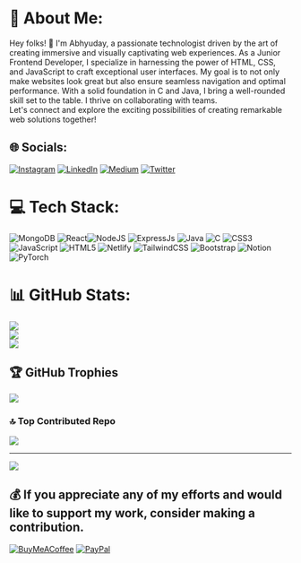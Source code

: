 
# 💫 About Me:
Hey folks! 👋 I'm Abhyuday, a passionate technologist driven by the art of creating immersive and visually captivating web experiences. As a Junior Frontend Developer, I specialize in harnessing the power of HTML, CSS, and JavaScript to craft exceptional user interfaces. My goal is to not only make websites look great but also ensure seamless navigation and optimal performance. With a solid foundation in C and Java, I bring a well-rounded skill set to the table. I thrive on collaborating with teams.<br>Let's connect and explore the exciting possibilities of creating remarkable web solutions together!


## 🌐 Socials:
[![Instagram](https://img.shields.io/badge/Instagram-%23E4405F.svg?logo=Instagram&logoColor=white)](https://instagram.com/abhyuday__12) [![LinkedIn](https://img.shields.io/badge/LinkedIn-%230077B5.svg?logo=linkedin&logoColor=white)](https://linkedin.com/in/abhyuday12) [![Medium](https://img.shields.io/badge/Medium-12100E?logo=medium&logoColor=white)]([https://medium.com/@apsworks1212](https://medium.com/@abhyuday1212)) [![Twitter](https://img.shields.io/badge/Twitter-%231DA1F2.svg?logo=Twitter&logoColor=white)]([https://twitter.com/Abhyuday_1](https://twitter.com/abhyuday1212)) 

# 💻 Tech Stack:
![MongoDB](https://img.shields.io/badge/MongoDB-47A248?style=for-the-badge&logo=mongodb&logoColor=47A248&labelColor=black
) ![React](https://img.shields.io/badge/react-61DAFB?style=for-the-badge&logo=react&logoColor=61DAFB&labelColor=black
)![NodeJS](https://img.shields.io/badge/node-js-339933?style=for-the-badge&logo=nodedotjs&logoColor=339933&labelColor=black
) ![ExpressJs](https://img.shields.io/badge/ExpressJs-000000?style=for-the-badge&logo=express&logoColor=white&labelColor=black
) ![Java](https://img.shields.io/badge/java-%23ED8B00.svg?style=for-the-badge&logo=java&logoColor=white) ![C](https://img.shields.io/badge/c-%2300599C.svg?style=for-the-badge&logo=c&logoColor=white) ![CSS3](https://img.shields.io/badge/css3-%231572B6.svg?style=for-the-badge&logo=css3&logoColor=white) ![JavaScript](https://img.shields.io/badge/javascript-%23323330.svg?style=for-the-badge&logo=javascript&logoColor=%23F7DF1E) ![HTML5](https://img.shields.io/badge/html5-%23E34F26.svg?style=for-the-badge&logo=html5&logoColor=white) ![Netlify](https://img.shields.io/badge/netlify-%23000000.svg?style=for-the-badge&logo=netlify&logoColor=#00C7B7) ![TailwindCSS](https://img.shields.io/badge/tailwindcss-%2338B2AC.svg?style=for-the-badge&logo=tailwind-css&logoColor=white) ![Bootstrap](https://img.shields.io/badge/bootstrap-%23563D7C.svg?style=for-the-badge&logo=bootstrap&logoColor=white) ![Notion](https://img.shields.io/badge/Notion-%23000000.svg?style=for-the-badge&logo=notion&logoColor=white) ![PyTorch](https://img.shields.io/badge/PyTorch-%23EE4C2C.svg?style=for-the-badge&logo=PyTorch&logoColor=white)
# 📊 GitHub Stats:
![](https://github-readme-stats.vercel.app/api?username=abhyuday1212&theme=yeblu&hide_border=false&include_all_commits=false&count_private=true)<br/>
![](https://github-readme-streak-stats.herokuapp.com/?user=abhyuday1212&theme=yeblu&hide_border=false)<br/>
![](https://github-readme-stats.vercel.app/api/top-langs/?username=abhyuday1212&theme=yeblu&hide_border=false&include_all_commits=false&count_private=true&layout=compact)

## 🏆 GitHub Trophies
![](https://github-profile-trophy.vercel.app/?username=abhyuday1212&theme=radical&no-frame=false&no-bg=true&margin-w=4)

### 🔝 Top Contributed Repo
![](https://github-contributor-stats.vercel.app/api?username=abhyuday1212&limit=5&theme=dracula&combine_all_yearly_contributions=true)

---
[![](https://visitcount.itsvg.in/api?id=abhyuday1212&icon=5&color=9)](https://visitcount.itsvg.in)

  ## 💰 If you appreciate any of my efforts and would like to support my work, consider making a contribution.
  [![BuyMeACoffee](https://img.shields.io/badge/Buy%20Me%20a%20Coffee-ffdd00?style=for-the-badge&logo=buy-me-a-coffee&logoColor=black)](https://buymeacoffee.com/abhyuday12) [![PayPal](https://img.shields.io/badge/PayPal-00457C?style=for-the-badge&logo=paypal&logoColor=white)](https://paypal.me/abhyuday12) 

  
 
